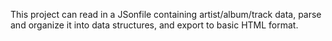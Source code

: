 This project can read in a JSonfile containing artist/album/track data, parse and organize it into data structures, and export to basic HTML format.
